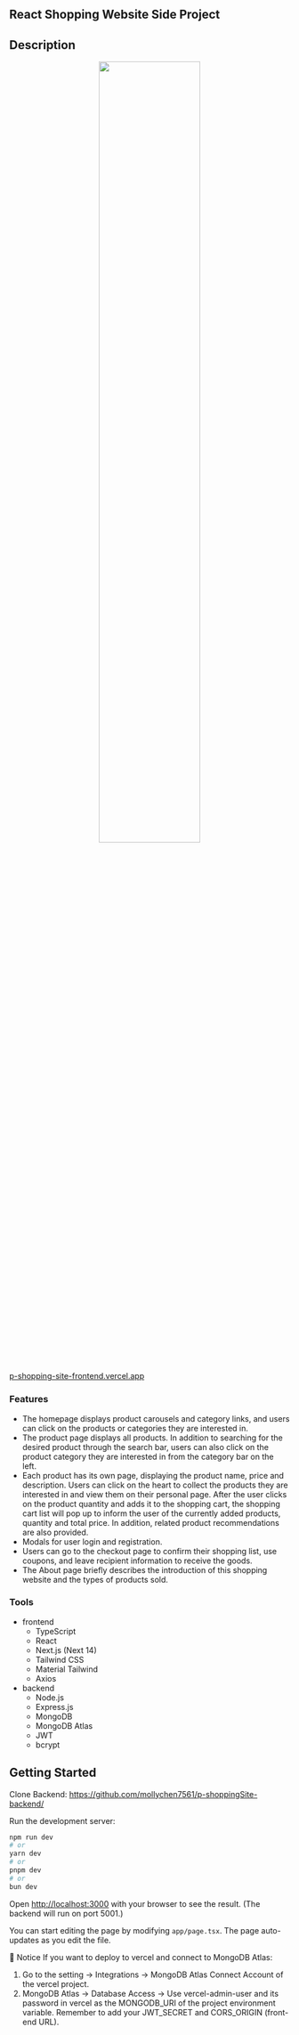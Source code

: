 ## React Shopping Website Side Project

## Description

<center><img src="https://github.com/user-attachments/assets/245ba455-630f-44a8-8f63-a2bb1cb2a2f1" width="60%"/></center>

[p-shopping-site-frontend.vercel.app](https://p-shopping-site-frontend.vercel.app/)

### Features

- The homepage displays product carousels and category links, and users can click on the products or categories they are interested in.
- The product page displays all products. In addition to searching for the desired product through the search bar, users can also click on the product category they are interested in from the category bar on the left.
- Each product has its own page, displaying the product name, price and description. Users can click on the heart to collect the products they are interested in and view them on their personal page. After the user clicks on the product quantity and adds it to the shopping cart, the shopping cart list will pop up to inform the user of the currently added products, quantity and total price. In addition, related product recommendations are also provided.
- Modals for user login and registration.
- Users can go to the checkout page to confirm their shopping list, use coupons, and leave recipient information to receive the goods.
- The About page briefly describes the introduction of this shopping website and the types of products sold.

### Tools

- frontend
  - TypeScript
  - React
  - Next.js (Next 14)
  - Tailwind CSS
  - Material Tailwind
  - Axios
- backend
  - Node.js  
  - Express.js
  - MongoDB
  - MongoDB Atlas
  - JWT
  - bcrypt 

## Getting Started

Clone Backend: https://github.com/mollychen7561/p-shoppingSite-backend/

Run the development server:

```bash
npm run dev
# or
yarn dev
# or
pnpm dev
# or
bun dev
```

Open [http://localhost:3000](http://localhost:3000) with your browser to see the result.
(The backend will run on port 5001.)

You can start editing the page by modifying `app/page.tsx`. The page auto-updates as you edit the file.

📌 Notice
If you want to deploy to vercel and connect to MongoDB Atlas:
1. Go to the setting -> Integrations -> MongoDB Atlas Connect Account of the vercel project.
2. MongoDB Atlas -> Database Access -> Use vercel-admin-user and its password in vercel as the MONGODB_URI of the project environment variable. Remember to add your JWT_SECRET and CORS_ORIGIN (front-end URL).


